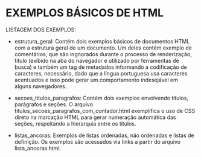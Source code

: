 # EXEMPLOS BÁSICOS DE HTML

LISTAGEM DOS EXEMPLOS:

* estrutura_geral: Contém dois exemplos básicos de documentos HTML com a
estrutura geral de um documento. Um deles contém exemplo de comentários,
que são ingnorados durante o processo de renderização, título (exibido
na aba do navegador e utilizado por ferramentas de busca) e também um
tag de metadados informando a codificação de caracteres, necessário, 
dado que a língua portuguesa usa caracteres acentuados e isso pode gerar
um comportamento indesejável em alguns navegadores.

* secoes_titulos_paragrafos: Contém dois exemplos envolvendo títulos, parágrafos e seções. O arquivo titulos_secoes_paragrafos_com_contador.html exemplifica o uso de CSS direto na marcação HTML para gerar numeração automática das seções, respeitando a hierarquia entre os títulos.

* listas_ancoras: Exemplos de listas ordenadas, não ordenadas e listas de definição. Os exemplos são acessados via links a partir do arquivo lista_ancoras.html.



